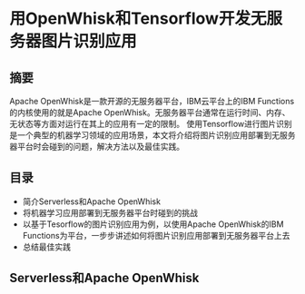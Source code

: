 # 用OpenWhisk和Tensorflow开发无服务器图片识别应用

## 摘要
Apache OpenWhisk是一款开源的无服务器平台，IBM云平台上的IBM Functions的内核使用的就是Apache OpenWhisk。无服务器平台通常在运行时间、内存、无状态等方面对运行在其上的应用有一定的限制。
使用Tensorflow进行图片识别是一个典型的机器学习领域的应用场景，本文将介绍将图片识别应用部署到无服务器平台时会碰到的问题，解决方法以及最佳实践。

## 目录
- 简介Serverless和Apache OpenWhisk
- 将机器学习应用部署到无服务器平台时碰到的挑战
- 以基于Tesorflow的图片识别应用为例，以使用Apache OpenWhisk的IBM Functions为平台，一步步讲述如何将图片识别应用部署到无服务器平台上去
- 总结最佳实践

## Serverless和Apache OpenWhisk


